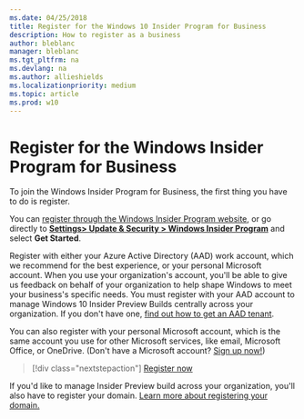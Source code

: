 ```yaml
---
ms.date: 04/25/2018
title: Register for the Windows 10 Insider Program for Business
description: How to register as a business
author: bleblanc
manager: bleblanc
ms.tgt_pltfrm: na
ms.devlang: na
ms.author: allieshields
ms.localizationpriority: medium
ms.topic: article
ms.prod: w10
---
```


# Register for the Windows Insider Program for Business
To join the Windows Insider Program for Business, the first thing you have to do is register.

You can [register through the Windows Insider Program website](https://insider.windows.com/en-us/for-business-getting-started), or go directly to **[Settings> Update & Security > Windows Insider Program](https://aka.ms/WIPSettings)** and select **Get Started**.

Register with either your Azure Active Directory (AAD) work account, which we recommend for the best experience, or your personal Microsoft account. When you use your organization's account, you'll be able to give us feedback on behalf of your organization to help shape Windows to meet your business's specific needs. You must register with your AAD account to manage Windows 10 Insider Preview Builds centrally across your organization. If you don't have one, [find out how to get an AAD tenant](/azure/active-directory/develop/active-directory-howto-tenant).

You can also register with your personal Microsoft account, which is the same account you use for other Microsoft services, like email, Microsoft Office, or OneDrive. (Don't have a Microsoft account? [Sign up now!](https://account.microsoft.com/account))

> [!div class="nextstepaction"]
> [Register now](https://insider.windows.com/register)

If you'd like to manage Insider Preview build across your organization, you'll also have to register your domain. [Learn more about registering your domain.](./manage-builds.md)

